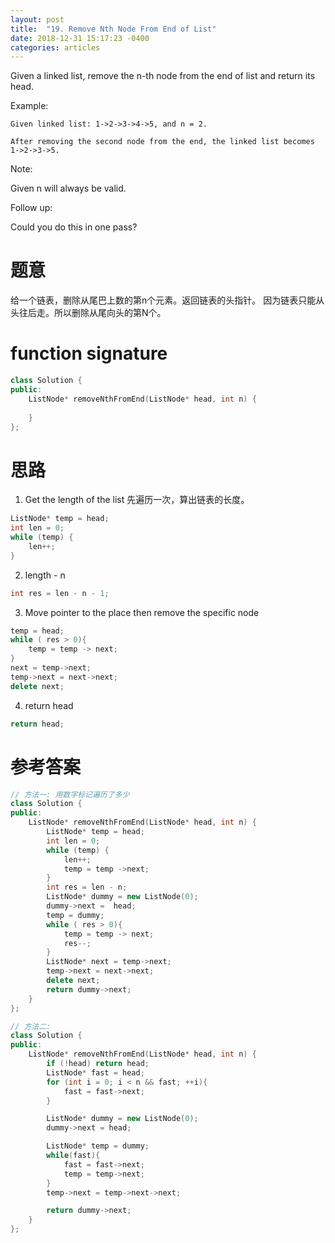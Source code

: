 ```yaml
---
layout: post
title:  "19. Remove Nth Node From End of List"
date: 2018-12-31 15:17:23 -0400
categories: articles
---
```


Given a linked list, remove the n-th node from the end of list and return its head.

Example:
```
Given linked list: 1->2->3->4->5, and n = 2.

After removing the second node from the end, the linked list becomes 1->2->3->5.
```
Note:

Given n will always be valid.

Follow up:

Could you do this in one pass?

# 题意
给一个链表，删除从尾巴上数的第n个元素。返回链表的头指针。
因为链表只能从头往后走。所以删除从尾向头的第N个。

# function signature
```c++
class Solution {
public:
    ListNode* removeNthFromEnd(ListNode* head, int n) {
        
    }
};
```
# 思路
1. Get the length of the list
先遍历一次，算出链表的长度。
```c++
ListNode* temp = head;
int len = 0;
while (temp) {
	len++;
}
```
2. length - n
```c++
int res = len - n - 1;
```
3. Move pointer to the place then remove the specific node
```c++
temp = head;
while ( res > 0){
	temp = temp -> next;
}
next = temp->next;
temp->next = next->next;
delete next;
```
4. return head
```c++
return head;
```
# 参考答案
```c++
// 方法一: 用数字标记遍历了多少
class Solution {
public:
    ListNode* removeNthFromEnd(ListNode* head, int n) {
		ListNode* temp = head;
		int len = 0;
		while (temp) {
			len++;
            temp = temp ->next;
		}
		int res = len - n;
        ListNode* dummy = new ListNode(0);
		dummy->next =  head;
        temp = dummy;
		while ( res > 0){
			temp = temp -> next;
            res--;
		}
		ListNode* next = temp->next;
		temp->next = next->next;
		delete next;
		return dummy->next;        
    }
};
```
```c++
// 方法二:
class Solution {
public:
    ListNode* removeNthFromEnd(ListNode* head, int n) {
    	if (!head) return head;
    	ListNode* fast = head;
    	for (int i = 0; i < n && fast; ++i){
    		fast = fast->next;
    	}

    	ListNode* dummy = new ListNode(0);
    	dummy->next = head;

    	ListNode* temp = dummy;
    	while(fast){
    		fast = fast->next;
    		temp = temp->next;
    	}
    	temp->next = temp->next->next;

        return dummy->next;
    }
};
```